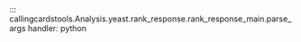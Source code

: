 ::: callingcardstools.Analysis.yeast.rank_response.rank_response_main.parse_args
    handler: python